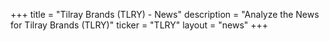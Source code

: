 +++
title = "Tilray Brands (TLRY) - News"
description = "Analyze the News for Tilray Brands (TLRY)"
ticker = "TLRY"
layout = "news"
+++

